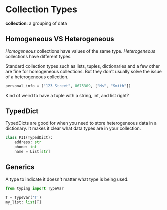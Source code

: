 # Collection Types

**collection**: a grouping of data

## Homogeneous VS Heterogeneous

*Homogeneous* collections have values of the same type.
*Heterogeneous* collections have different types.

Standard collection types such as lists, tuples, dictionaries and a few other are
fine for homogeneous collections. But they don't usually solve the issue of a
heterogeneous collection.

```python
personal_info = ("123 Street", 8675309, ["Ms", "Smith"])
```

Kind of weird to have a tuple with a string, int, and list right?

## TypedDict

TypedDicts are good for when you need to store heterogeneous data in a dictionary.
It makes it clear what data types are in your collection.

```python
class PII(TypedDict):
    address: str
    phone: int
    name = List[str]
```

## Generics 

A type to indicate it doesn't matter what type is being used.

```python
from typing import TypeVar

T = TypeVar('T')
my_list: list[T]
```
